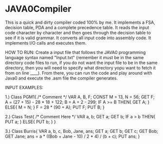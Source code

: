 # JAVA0Compiler
This is a quick and dirty compiler coded 100% by me. 
It implements a FSA, decision table, PDA and a complete precedence table. 
It reads the input code character by character and then goes through the decision table to see if it is valid grammar.
It converts all input code into assembly code.
It implements I/O calls and executes them.

HOW TO RUN:
Create a input file that follows the JAVA0 programming language syntax named "Input.txt" (remember it must be in the same directory code files to run, if you do not want the input file to be in the same directory, then you will need to specify what directory yopu want to fetch it from on line ____).
From there, you can run the code and play around with Java0 and execute the .asm file the compiler generates.

INPUT EXAMPLES:

1.)
Class PGM1{
	/* Comment */
	VAR A, B, F;
	CONST M = 13, N = 56;
	GET F;
	A = (27 + 15) - 28 * 18 + 122;
	B = A + 2 - 299;
	IF A >= B THEN{
		GET A;
	}
	ELSE{
		M = N;
	}
	F = 28 * (90 + A);
	PUT F;
	PUT B;
}


2.)
Class Test{
    /* Comment Here */
    VAR a, b;
    GET a;
    GET b;
    IF a > b THEN{
        PUT a;
    }
    ELSE{
        PUT b;
    }
}

3.)
Class Burris{
    VAR a, b, c, Bob, Jane, ans;
    GET a;
    GET b;
    GET c;
    GET Bob;
    GET Jane;
    ans = a * ((Bob + Jane - 10) / 2 * 4) / (b + c);
    PUT ans;
}

